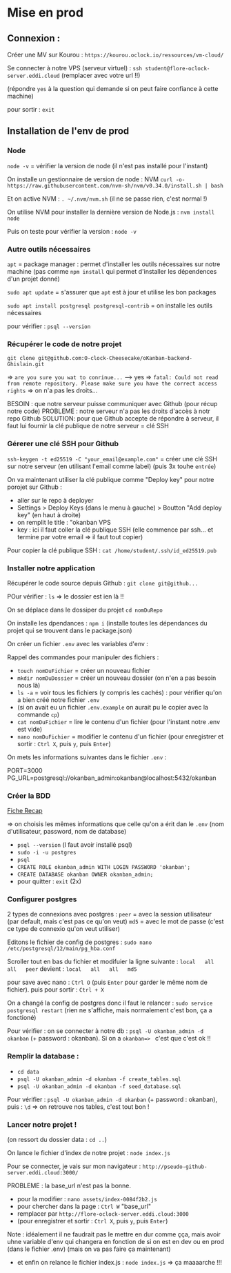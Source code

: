 # Mise en prod

## Connexion :

Créer une MV sur Kourou : 
`https://kourou.oclock.io/ressources/vm-cloud/`

Se connecter à notre VPS (serveur virtuel) :
`ssh student@flore-oclock-server.eddi.cloud` (remplacer avec votre url !!)

(répondre `yes` à la question qui demande si on peut faire confiance à cette machine)

pour sortir : `exit`

## Installation de l'env de prod

### Node

`node -v` = vérifier la version de node (il n'est pas installé pour l'instant)

On installe un gestionnaire de version de node : NVM
`curl -o- https://raw.githubusercontent.com/nvm-sh/nvm/v0.34.0/install.sh | bash`

Et on active NVM : `. ~/.nvm/nvm.sh` (il ne se passe rien, c'est normal !)

On utilise NVM pour installer la dernière version de Node.js :
`nvm install node`

Puis on teste pour vérifier la version : `node -v`

### Autre outils nécessaires 

`apt` = package manager : permet d'installer les outils nécessaires sur notre machine
(pas comme `npm install` qui permet d'installer les dépendences d'un projet donné)

`sudo apt update` = s'assurer que `apt` est à jour et utilise les bon packages

`sudo apt install postgresql postgresql-contrib` = on installe les outils nécessaires

pour vérifier : `psql --version`

### Récupérer le code de notre projet

`git clone git@github.com:O-clock-Cheesecake/oKanban-backend-Ghislain.git`

=> `are you sure you wat to conrinue...` --> yes
=> `fatal: Could not read from remote repository. Please make sure you have the correct access rights`
=> on n'a pas les droits...

BESOIN : que notre serveur puisse communiquer avec Github (pour récup notre code)
PROBLEME : notre serveur n'a pas les droits d'accès à notr repo Github
SOLUTION: pour que Github accepte de répondre à serveur, il faut lui fournir la clé publique de notre serveur = clé SSH

### Gérerer une clé SSH pour Github

`ssh-keygen -t ed25519 -C "your_email@example.com"` = créer une clé SSH sur notre serveur (en utilisant l'email comme label) (puis 3x touhe `entrée`)

On va maintenant utiliser la clé publique comme "Deploy key" pour notre porojet sur Github :
- aller sur le repo à deployer
- Settings > Deploy Keys (dans le menu à gauche) > Boutton "Add deploy key" (en haut à droite)
- on remplit le title : "okanban VPS
- key : ici il faut coller la clé publique SSH (elle commence par ssh... et termine par votre email => il faut tout copier)

Pour copier la clé publique SSH : `cat /home/student/.ssh/id_ed25519.pub`

### Installer notre application

Récupérer le code source depuis Github : `git clone git@github...`

POur vérifier : `ls` => le dossier est ien là !!

On se déplace dans le dossiper du projet `cd nomDuRepo`

On installe les dpendances : `npm i` (installe toutes les dépendances du projet qui se trouvent dans le package.json)

On créer un fichier `.env` avec les variables d'env :

Rappel des commandes pour manipuler des fichiers : 
- `touch nomDuFichier` = créer un nouveau fichier
- `mkdir nomDuDossier` = créer un nouveau dossier (on n'en a pas besoin nous là)
- `ls -a` = voir tous les fichiers (y compris les cachés) : pour vérifier qu'on a bien créé notre fichier `.env`
- (si on avait eu un fichier `.env.example` on aurait pu le copier avec la commande `cp`)
- `cat nomDuFichier` = lire le contenu d'un fichier (pour l'instant notre .env est vide)
- `nano nomDuFichier` = modifier le contenu d'un fichier (pour enregistrer et sortir : `Ctrl X`, puis `y`, puis `Enter`)

On mets les informations suivantes dans le fichier `.env` :

PORT=3000
PG_URL=postgresql://okanban_admin:okanban@localhost:5432/okanban


### Créer la BDD

[Fiche Recap](https://kourou.oclock.io/ressources/fiche-recap/postgresql/)

=> on choisis les mêmes informations que celle qu'on a érit dan le `.env` (nom d'utilisateur, password, nom de database)

- `psql --version` (l faut avoir installé psql)
- `sudo -i -u postgres`
- `psql`
- `CREATE ROLE okanban_admin WITH LOGIN PASSWORD 'okanban';`
- `CREATE DATABASE okanban OWNER okanban_admin;`
- pour quitter : `exit` (2x)


### Configurer postgres

2 types de connexions avec postgres : 
`peer` = avec la session utilisateur (par default, mais c'est pas ce qu'on veut)
`md5` = avec le mot de passe (c'est ce type de connexio qu'on veut utiliser)

Editons le fichier de config de postgres :
`sudo nano /etc/postgresql/12/main/pg_hba.conf`

Scroller tout en bas du fichier et modifuier la ligne suivante :
`local   all   all   peer`
devient : 
`local   all   all   md5`

pour save avec nano : `Ctrl O` (puis `Enter` pour garder le même nom de fichier). 
puis pour sortir : `Ctrl + X`

On a changé la config de postgres donc il faut le relancer :
`sudo service postgresql restart` (rien ne s'affiche, mais normalement c'est bon, ça a fonctioné)

Pour vérifier : on se connecter à notre db : 
`psql -U okanban_admin -d okanban` (+ password : okanban). Si on a `okanban=> ` c'est que c'est ok !!

### Remplir la database :

- `cd data`
- `psql -U okanban_admin -d okanban -f create_tables.sql`
- `psql -U okanban_admin -d okanban -f seed_database.sql`

Pour vérifier : `psql -U okanban_admin -d okanban` (+ password : okanban), 
puis : `\d` => on retrouve nos tables, c'est tout bon ! 

### Lancer notre projet !

(on ressort du dossier data : `cd ..`)

On lance le fichier d'index de notre projet : `node index.js`

Pour se connecter, je vais sur mon navigateur : `http://pseudo-github-server.eddi.cloud:3000/` 


PROBLEME : la base_url n'est pas la bonne.

- pour la modifier : `nano assets/index-0084f2b2.js`
- pour chercher dans la page : `Ctrl W` "base_url"
- remplacer par `http://flore-oclock-server.eddi.cloud:3000`
- (pour enregistrer et sortir : `Ctrl X`, puis `y`, puis `Enter`)

Note : idéalement il ne faudrait pas le mettre en dur comme çça, mais avoir uhne variable d'env qui changera en fonction de si on est en dev ou en prod (dans le fichier .env) (mais on va pas faire ça maintenant)

- et enfin on relance le fichier index.js : `node index.js` => ça maaaarche !!!